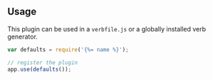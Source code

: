 ## Usage

This plugin can be used in a `verbfile.js` or a globally installed verb generator.

```js
var defaults = require('{%= name %}');

// register the plugin
app.use(defaults());
```

